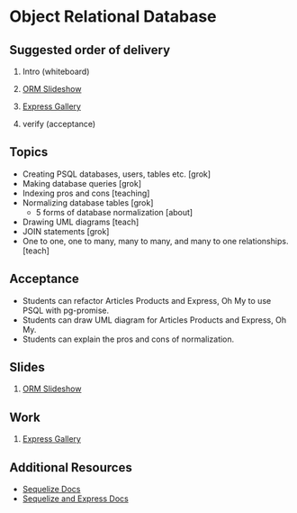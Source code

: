 # Object Relational Database

## Suggested order of delivery

1. Intro (whiteboard)
1. [ORM Slideshow](https://github.com/devleague/slides-orm)

1. [Express Gallery](https://github.com/devleague/Express-Gallery)
1. verify (acceptance)

## Topics

- Creating PSQL databases, users, tables etc. [grok]
- Making database queries [grok]
- Indexing pros and cons [teaching]
- Normalizing database tables [grok]
  - 5 forms of database normalization [about]
- Drawing UML diagrams [teach]
- JOIN statements [grok]
- One to one, one to many, many to many, and many to one relationships. [teach]

## Acceptance

- Students can refactor Articles Products and Express, Oh My to use PSQL with pg-promise.
- Students can draw UML diagram for Articles Products and Express, Oh My.
- Students can explain the pros and cons of normalization.

## Slides

1. [ORM Slideshow](https://github.com/devleague/slides-orm)

## Work

1. [Express Gallery](https://github.com/devleague/Express-Gallery)

## Additional Resources

- [Sequelize Docs](http://docs.sequelizejs.com/en/latest/)
- [Sequelize and Express Docs](http://docs.sequelizejs.com/en/1.7.0/articles/express/)
